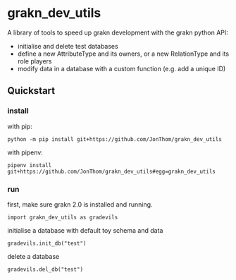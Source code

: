 # grakn_dev_utils

A library of tools to speed up grakn development with the grakn python API:
* initialise and delete test databases
* define a new AttributeType and its owners, or a new RelationType and its role players 
* modify data in a database with a custom function (e.g. add a unique ID)

## Quickstart

### install

with pip:

```
python -m pip install git+https://github.com/JonThom/grakn_dev_utils
```

with pipenv:

```
pipenv install git+https://github.com/JonThom/grakn_dev_utils#egg=grakn_dev_utils
```

### run

first, make sure grakn 2.0 is installed and running. 

```
import grakn_dev_utils as gradevils
```

initialise a database with default toy schema and data

```
gradevils.init_db("test")
```

delete a database

```
gradevils.del_db("test")
```
